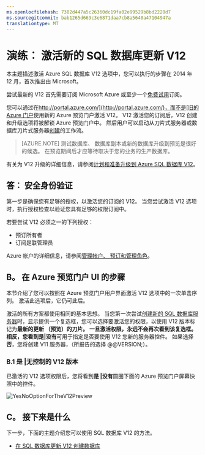 ```yaml
---
ms.openlocfilehash: 7382d447a5c26360dc19fa02e99529b8bd2220d7
ms.sourcegitcommit: bab1265d669c3e6871daa7cb8a5640a47104947a
translationtype: MT
---
```

<properties
    pageTitle="演练︰ 激活新的 SQL 数据库更新 V12"
    description="描述尝试 V12 Azure SQL 数据库版本，使用新的 Microsoft Azure 门户 UI 的步骤。"
    services="sql-database"
    documentationCenter=""
    authors="MightyPen"
    manager="jeffreyg"
    editor=""/>


<tags
    ms.service="sql-database"
    ms.workload="data-management" 
    ms.tgt_pltfrm="na"
    ms.devlang="na"
    ms.topic="article"
    ms.date="04/28/2015"
    ms.author="genemi"/>


# 演练︰ 激活新的 SQL 数据库更新 V12

本主题描述激活 Azure SQL 数据库 V12 选项中，您可以执行的步骤在 2014 年 12 月，首次推出由 Microsoft。

尝试最新的 V12 首先需要订阅 Microsoft Azure 或至少一个[免费试用](http://azure.microsoft.com/pricing/free-trial/)订阅。

您可以通过在[http://portal.azure.com/](http://portal.azure.com/)，而不是[旧的 Azure 门户](http://manage.windowsazure.com/)使用新的 Azure 预览门户激活 V12。 V12 激活您的订阅后，V12 创建和升级选项将被解锁 Azure 预览门户中。 然后用户可以启动从刀片式服务器或数据库刀片式服务器[创建](sql-database-create.md)的工作流。

> [AZURE.NOTE]
> 测试数据库、 数据库副本或新的数据库升级到预览是很好的候选。 在预览期间后才应等待取决于您的业务的生产数据库。

有关为 V12 升级的详细信息，请参阅[计划和准备升级到 Azure SQL 数据库 V12](sql-database-v12-plan-prepare-upgrade.md)。


## 答︰ 安全身份验证

第一步是确保您有足够的授权，以激活您的订阅的 V12。 当您尝试激活 V12 选项时，执行授权检查以验证您具有足够的权限订阅中。

 若要尝试 V12 必须之一的下列授权︰

- 预订所有者
- 订阅是联管理员

Azure 帐户的详细信息，请参阅[管理帐户、 预订和管理角色](http://msdn.microsoft.com/library/hh531793.aspx)。

## B。 在 Azure 预览门户 UI 的步骤

本节介绍了您可以按照在 Azure 预览门户用户界面激活 V12 选项中的一次单击序列。 激活此选项后，它仍可此后。

激活的所有方案都使用相同的基本思想。 当您第一次尝试[创建新的 SQL 数据库服务器](sql-database-create.md)时，显示提供一个复选框，您可以选择要激活您的权限，以使用 V12 版本标记为**最新的更新 （预览）**的刀片。 一旦激活权限，永远不会再次看到该复选框。 相反，您看到是**|没有**可用于指定是否要使用 V12 您新的服务器控件。 如果选择**否**，您将创建 V11 服务器，（所报告的选择 @@VERSION;）。

### B.1 是 |无控制的 V12 版本

已激活的 V12 选项权限后，您将看到**是 |没有**圆圈下面的 Azure 预览门户屏幕快照中的控件。

![YesNoOptionForTheV12Preview][Image1]


## C。 接下来是什么

下一步，下面的主题介绍您可以使用 SQL 数据库 V12 的方法。

- [在 SQL 数据库更新 V12 创建数据库](sql-database-create.md)


<!-- References, Images. -->
[Image1]: ./media/sql-database-v12-sign-up/V12Preview-YesNo-Option-New-SQLDatabase-Server-Newserver-Screenshot-e23.png

 